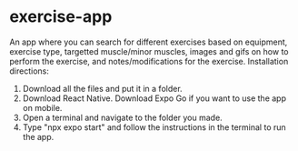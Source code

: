 # exercise-app
An app where you can search for different exercises based on equipment, exercise type, targetted muscle/minor muscles, images and gifs on how to perform the exercise, and notes/modifications for the exercise.
Installation directions:
1. Download all the files and put it in a folder.
2. Download React Native. Download Expo Go if you want to use the app on mobile.
3. Open a terminal and navigate to the folder you made.
4. Type "npx expo start" and follow the instructions in the terminal to run the app.
